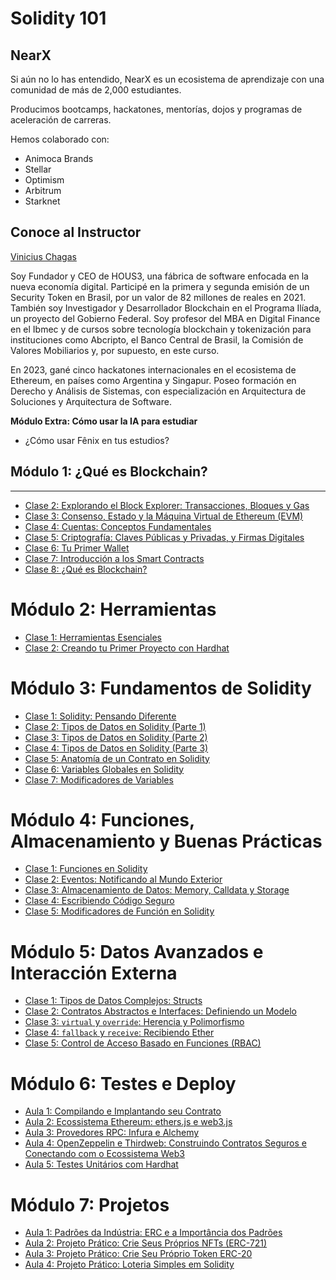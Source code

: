 # Solidity 101

## NearX
Si aún no lo has entendido, NearX es un ecosistema de aprendizaje con una comunidad de más de 2,000 estudiantes.

Producimos bootcamps, hackatones, mentorías, dojos y programas de aceleración de carreras.

Hemos colaborado con:

- Animoca Brands
- Stellar
- Optimism
- Arbitrum
- Starknet

## Conoce al Instructor

[Vinicius Chagas](https://www.linkedin.com/in/viniciushenriquechagas/)

Soy Fundador y CEO de HOUS3, una fábrica de software enfocada en la nueva economía digital. Participé en la primera y segunda emisión de un Security Token en Brasil, por un valor de 82 millones de reales en 2021. También soy Investigador y Desarrollador Blockchain en el Programa Ilíada, un proyecto del Gobierno Federal. Soy profesor del MBA en Digital Finance en el Ibmec y de cursos sobre tecnología blockchain y tokenización para instituciones como Abcripto, el Banco Central de Brasil, la Comisión de Valores Mobiliarios y, por supuesto, en este curso.

En 2023, gané cinco hackatones internacionales en el ecosistema de Ethereum, en países como Argentina y Singapur. Poseo formación en Derecho y Análisis de Sistemas, con especialización en Arquitectura de Soluciones y Arquitectura de Software.

**Módulo Extra: Cómo usar la IA para estudiar**  
- ¿Cómo usar Fênix en tus estudios?

## Módulo 1: ¿Qué es Blockchain?

--- 

- [Clase 2: Explorando el Block Explorer: Transacciones, Bloques y Gas](modulo_1_que_es_blockchain/clase_2/clase_2.md)
- [Clase 3: Consenso, Estado y la Máquina Virtual de Ethereum (EVM)](modulo_1_que_es_blockchain/clase_3/clase_3.md)
- [Clase 4: Cuentas: Conceptos Fundamentales](modulo_1_que_es_blockchain/clase_4/clase_4.md)
- [Clase 5: Criptografía: Claves Públicas y Privadas, y Firmas Digitales](modulo_1_que_es_blockchain/clase_5/clase_5.md)
- [Clase 6: Tu Primer Wallet](modulo_1_que_es_blockchain/clase_6/clase_6.md)
- [Clase 7: Introducción a los Smart Contracts](modulo_1_que_es_blockchain/clase_7/clase_7.md)
- [Clase 8: ¿Qué es Blockchain?](modulo_1_que_es_blockchain/clase_8/clase_8.md)

# Módulo 2: Herramientas

- [Clase 1: Herramientas Esenciales](modulo_2_herramientas/clase_1/clase_1.md)
- [Clase 2: Creando tu Primer Proyecto con Hardhat](modulo_2_herramientas/clase_2/clase_2.md)

# Módulo 3: Fundamentos de Solidity

- [Clase 1: Solidity: Pensando Diferente](modulo_3_fundamentos_solidity/clase_1/clase_1.md)
- [Clase 2: Tipos de Datos en Solidity (Parte 1)](modulo_3_fundamentos_solidity/clase_2/clase_2.md)
- [Clase 3: Tipos de Datos en Solidity (Parte 2)](modulo_3_fundamentos_solidity/clase_3/clase_3.md)
- [Clase 4: Tipos de Datos en Solidity (Parte 3)](modulo_3_fundamentos_solidity/clase_4/clase_4.md)
- [Clase 5: Anatomía de un Contrato en Solidity](modulo_3_fundamentos_solidity/clase_5/clase_5.md)
- [Clase 6: Variables Globales en Solidity](modulo_3_fundamentos_solidity/clase_6/clase_6.md)
- [Clase 7: Modificadores de Variables](modulo_3_fundamentos_solidity/clase_7/clase_7.md)


# Módulo 4: Funciones, Almacenamiento y Buenas Prácticas

- [Clase 1: Funciones en Solidity](modulo_4_funciones_almacenamiento_buenas_practicas/clase_1/clase_1.md)
- [Clase 2: Eventos: Notificando al Mundo Exterior](modulo_4_funciones_almacenamiento_buenas_practicas/clase_2/clase_2.md)
- [Clase 3: Almacenamiento de Datos: Memory, Calldata y Storage](modulo_4_funciones_almacenamiento_buenas_practicas/clase_3/clase_3.md)
- [Clase 4: Escribiendo Código Seguro](modulo_4_funciones_almacenamiento_buenas_practicas/clase_4/clase_4.md)
- [Clase 5: Modificadores de Función en Solidity](modulo_4_funciones_almacenamiento_buenas_practicas/clase_5/clase_5.md)

# Módulo 5: Datos Avanzados e Interacción Externa

- [Clase 1: Tipos de Datos Complejos: Structs](modulo_5_datos_avanzados_interaccion_externa/clase_1/clase_1.md)
- [Clase 2: Contratos Abstractos e Interfaces: Definiendo un Modelo](modulo_5_datos_avanzados_interaccion_externa/clase_2/clase_2.md)
- [Clase 3: `virtual` y `override`: Herencia y Polimorfismo](modulo_5_datos_avanzados_interaccion_externa/clase_3/clase_3.md)
- [Clase 4: `fallback` y `receive`: Recibiendo Ether](modulo_5_datos_avanzados_interaccion_externa/clase_4/clase_4.md)
- [Clase 5: Control de Acceso Basado en Funciones (RBAC)](modulo_5_datos_avanzados_interaccion_externa/clase_5/clase_5.md)


# Módulo 6: Testes e Deploy

- [Aula 1: Compilando e Implantando seu Contrato](modulo_6_testes_e_deploy/aula_1/aula_1.md)
- [Aula 2: Ecossistema Ethereum: ethers.js e web3.js](modulo_6_testes_e_deploy/aula_2/aula_2.md)
- [Aula 3: Provedores RPC: Infura e Alchemy](modulo_6_testes_e_deploy/aula_3/aula_3.md)
- [Aula 4: OpenZeppelin e Thirdweb: Construindo Contratos Seguros e Conectando com o Ecossistema Web3](modulo_6_testes_e_deploy/aula_4/aula_4.md)
- [Aula 5: Testes Unitários com Hardhat](modulo_6_testes_e_deploy/aula_5/aula_5.md)

# Módulo 7: Projetos

- [Aula 1: Padrões da Indústria: ERC e a Importância dos Padrões](modulo_7_projetos/aula_1/aula_1.md)
- [Aula 2: Projeto Prático: Crie Seus Próprios NFTs (ERC-721)](modulo_7_projetos/aula_2/aula_2.md)
- [Aula 3: Projeto Prático: Crie Seu Próprio Token ERC-20](modulo_7_projetos/aula_3/aula_3.md)
- [Aula 4: Projeto Prático: Loteria Simples em Solidity](modulo_7_projetos/aula_4/aula_4.md)
